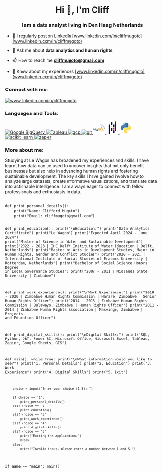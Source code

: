 <h1 align="center">Hi 👋, I'm Cliff</h1>
<h3 align="center">I am a data analyst living in Den Haag Netherlands</h3>

- 📝 I regularly post on LinkedIn [www.linkedin.com/in/cliffmugoto](www.linkedin.com/in/cliffmugoto)

- 💬 Ask me about **data analytics and human rights**

- 📫 How to reach me **cliffmugoto@gmail.com**

- 📄 Know about my experiences [www.linkedin.com/in/cliffmugoto](www.linkedin.com/in/cliffmugoto)

<h3 align="left">Connect with me:</h3>
<p align="left">
<a href="https://linkedin.com/in/www.linkedin.com/in/cliffmugoto" target="blank"><img align="center" src="https://raw.githubusercontent.com/rahuldkjain/github-profile-readme-generator/master/src/images/icons/Social/linked-in-alt.svg" alt="www.linkedin.com/in/cliffmugoto" height="30" width="40" /></a>
</p>

<h3 align="left">Languages and Tools:</h3>
<p align="left">
  <a href="https://cloud.google.com/bigquery" target="_blank" rel="noreferrer">
    <img src="https://www.vectorlogo.zone/logos/google_bigquery/google_bigquery-icon.svg" alt="Google BigQuery" width="40" height="40"/>
  </a>
  
  <a href="https://www.tableau.com/" target="_blank" rel="noreferrer">
    <img src="https://cdn.worldvectorlogo.com/logos/tableau-software.svg" alt="Tableau" width="40" height="40"/>
  </a>

  <!-- Existing icons from your original snippet -->
  <a href="https://cloud.google.com" target="_blank" rel="noreferrer">
    <img src="https://www.vectorlogo.zone/logos/google_cloud/google_cloud-icon.svg" alt="gcp" width="40" height="40"/>
  </a>
  <a href="https://git-scm.com/" target="_blank" rel="noreferrer">
    <img src="https://www.vectorlogo.zone/logos/git-scm/git-scm-icon.svg" alt="git" width="40" height="40"/>
  </a>
  <a href="https://www.mysql.com/" target="_blank" rel="noreferrer">
    <img src="https://raw.githubusercontent.com/devicons/devicon/master/icons/mysql/mysql-original-wordmark.svg" alt="mysql" width="40" height="40"/>
  </a>
  <a href="https://pandas.pydata.org/" target="_blank" rel="noreferrer">
    <img src="https://raw.githubusercontent.com/devicons/devicon/2ae2a900d2f041da66e950e4d48052658d850630/icons/pandas/pandas-original.svg" alt="pandas" width="40" height="40"/>
  </a>
  <a href="https://www.python.org" target="_blank" rel="noreferrer">
    <img src="https://raw.githubusercontent.com/devicons/devicon/master/icons/python/python-original.svg" alt="python" width="40" height="40"/>
  </a>
  <a href="https://scikit-learn.org/" target="_blank" rel="noreferrer">
    <img src="https://upload.wikimedia.org/wikipedia/commons/0/05/Scikit_learn_logo_small.svg" alt="scikit_learn" width="40" height="40"/>
  </a>
  <a href="https://zapier.com" target="_blank" rel="noreferrer">
    <img src="https://www.vectorlogo.zone/logos/zapier/zapier-icon.svg" alt="zapier" width="40" height="40"/>
  </a>
</p>
<h3 align="left">More about me:</h3>
<p> Studying at Le Wagon has broadened my experiences and skills. I have learnt how data can be used to uncover insights that not only benefit businesses but also help in advancing human rights and fostering sustainable development. The key skills I have gained involve how to analyze large datasets, create informative visualizations, and translate data into actionable intelligence. I am always eager to connect with fellow professionals and enthusiasts in data.</p>
<pre>
<code>
def print_personal_details():
    print("Name: Clifford Mugoto")
    print("Email: cliffmugoto@gmail.com")

def print_education():
    print("\\nEducation:")
    print("Data Analytics Certificate")
    print("Le Wagon")
    print("Expected April 2024 - June 2024")
    print("Master of Science in Water and Sustainable Development")
    print("2022 - 2023 | IHE Delft Institute of Water Education | Delft, Netherlands")
    print("Master of Arts in Development Studies, Major in Human Rights, Gender and Conflict Studies")
    print("2020 - 2021 | International Institute of Social Studies of Erasmus University | Rotterdam, Netherlands")
    print("Bachelor of Social Science Honors Degree in Local Governance Studies")
    print("2007 - 2011 | Midlands State University | Zimbabwe")

def print_work_experience():
    print("\\nWork Experience:")
    print("2019 - 2020 | Zimbabwe Human Rights Commission | Harare, Zimbabwe | Senior Human Rights Officer")
    print("2014 - 2018 | Zimbabwe Human Rights Commission | Bulawayo, Zimbabwe | Human Rights Officer")
    print("2011 - 2014 | Zimbabwe Human Rights Association | Masvingo, Zimbabwe | Projects and Education Officer")

def print_digital_skills():
    print("\\nDigital Skills:")
    print("SQL, Python, DBT, Power BI, Microsoft Office, Microsoft Excel, Tableau, Zapier, Google Sheets, GIS")

def main():
    while True:
        print("\\nWhat information would you like to see?")
        print("1. Personal Details")
        print("2. Education")
        print("3. Work Experience")
        print("4. Digital Skills")
        print("5. Exit")
        
        choice = input("Enter your choice (1-5): ")
        
        if choice == '1':
            print_personal_details()
        elif choice == '2':
            print_education()
        elif choice == '3':
            print_work_experience()
        elif choice == '4':
            print_digital_skills()
        elif choice == '5':
            print("Exiting the application.")
            break
        else:
            print("Invalid input, please enter a number between 1 and 5.")

if __name__ == "__main__":
    main()
</code>
</pre>

